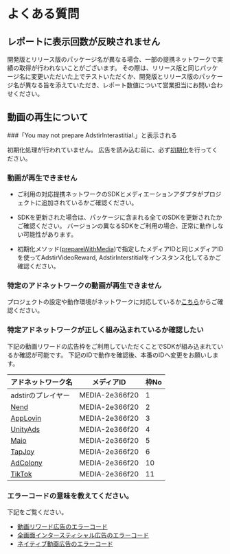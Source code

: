 # よくある質問

## レポートに表示回数が反映されません

開発版とリリース版のパッケージ名が異なる場合、一部の提携ネットワークで実績の取得が行われないことがございます。
その際は、リリース版と同じパッケージ名に変更いただいた上でテストいただくか、開発版とリリース版のパッケージ名が異なる旨を添えていただき、レポート数値について営業担当にお問い合わせください。

## 動画の再生について

###「You may not prepare AdstirInterastitial.」と表示される

初期化処理が行われていません。
広告を読み込む前に、必ず[初期化](../api/AdstirVideoAds-Class-Reference/#preparewithmediaspots)を行ってください。

### 動画が再生できません

* ご利用の対応提携ネットワークのSDKとメディエーションアダプタがプロジェクトに追加されているかご確認ください。

* SDKを更新された場合は、パッケージに含まれる全てのSDKを更新されたかご確認ください。 バージョンの異なるSDKをご利用の場合、正常に動作しない可能性があります。

* 初期化メソッド([prepareWithMedia](../api/AdstirVideoAds-Class-Reference#preparewithmediaspots))で指定したメディアIDと同じメディアIDを使ってAdstirVideoReward, AdstirInterstitialをインスタンス化してるかご確認ください。

### 特定のアドネットワークの動画が再生できません

プロジェクトの設定や動作環境がネットワークに対応しているか[こちら](../network#提携対応アドネットワーク)からご確認ください。

### 特定アドネットワークが正しく組み込まれているか確認したい

下記の動画リワードの広告枠をご利用していただくことでSDKが組み込まれているか確認が可能です。
下記のIDで動作を確認後、本番のIDへ変更をお願いします。

アドネットワーク名|メディアID|枠No
---|---|---
adstirのプレイヤー                |MEDIA-2e366f20|1
[Nend](../network/nend.md)         |MEDIA-2e366f20|2
[AppLovin](../network/applovin.md) |MEDIA-2e366f20|3
[UnityAds](../network/unityads.md) |MEDIA-2e366f20|4
[Maio](../network/maio.md)         |MEDIA-2e366f20|5
[TapJoy](../network/tapjoy.md)     |MEDIA-2e366f20|6
[AdColony](../network/adcolony.md) |MEDIA-2e366f20|10
[TikTok](../network/tiktok.md)     |MEDIA-2e366f20|11

### エラーコードの意味を教えてください。

下記をご覧ください。

* [動画リワード広告のエラーコード](../api/video/AdstirVideoRewardDelegate-Protocol-Reference.md#error-code)
* [全画面インタースティシャル広告のエラーコード](../api/interstitial/AdstirInterstitialDelegate-Protocol-Reference.md#adstirinterstitialerror)
* [ネイティブ動画広告のエラーコード](../api/native/video/AdstirNativeVideoViewDelegate-Protocol-Reference.md#adstirnativevideoerror)
